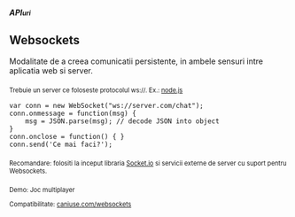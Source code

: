 ##### API<small>uri</small>
## Websockets

<p>Modalitate de a creea comunicatii persistente, in ambele sensuri intre aplicatia web si server.</p>
<p style="margin-top:20px; font-size:80%;">Trebuie un server ce foloseste protocolul <span class="em2">ws://</span>. Ex.: <a href="http://nodejs.org/">node.js</a></p>

```
var conn = new WebSocket("ws://server.com/chat");
conn.onmessage = function(msg) {
	msg = JSON.parse(msg); // decode JSON into object
}
conn.onclose = function() { }
conn.send('Ce mai faci?');
```

<p style="margin-top:20px; font-size:80%;">Recomandare: folositi la inceput libraria <a href="http://socket.io">Socket.io</a> si servicii externe de server cu suport pentru Websockets.</p>

<p style="margin-top:20px; font-size:80%;">Demo: Joc multiplayer</p>
<p style="font-size:80%;">Compatibilitate: <a href="http://caniuse.com/websockets">caniuse.com/websockets</a></p>
